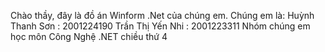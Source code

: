 Chào thầy, đây là đồ án Winform .Net của chúng em.
Chúng em là:
Huỳnh Thanh Sơn : 2001224190
Trần Thị Yến Nhi : 2001223311
Nhóm chúng em học môn Công Nghệ .NET chiều thứ 4
